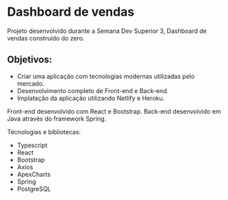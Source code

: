 # Dashboard de vendas

Projeto desenvolvido durante a Semana Dev Superior 3, Dashboard de vendas construído do zero.

## Objetivos:
  - Criar uma aplicação com tecnologias modernas utilizadas pelo mercado.
  - Desenvolvimento completo de Front-end e Back-end.
  - Implatação da aplicação utilizando Netlify e Heroku.
  
Front-end desenvolvido com React e Bootstrap. Back-end desenvolvido em Java através do framework Spring.

Técnologias e bibliotecas:
  - Typescript
  - React
  - Bootstrap
  - Axios
  - ApexCharts
  - Spring
  - PostgreSQL
